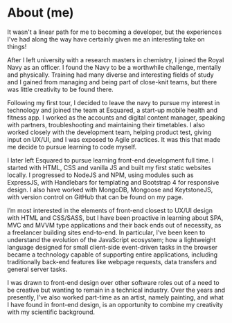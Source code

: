 # About (me)

It wasn't a linear path for me to becoming a developer, but the experiences I've had along the way have certainly given me an interesting take on things!

After I left university with a research masters in chemistry, I joined the Royal Navy as an officer. I found the Navy to be a worthwhile challenge, mentally and physically. Training had many diverse and interesting fields of study and I gained from managing and being part of close-knit teams, but there was little creativity to be found there.

Following my first tour, I decided to leave the navy to pursue my interest in technology and joined the team at Esquared, a start-up mobile health and fitness app. I worked as the accounts and digital content manager, speaking with partners, troubleshooting and maintaining their timetables. I also worked closely with the development team, helping product test, giving input on UX/UI, and I was exposed to Agile practices. It was this that made me decide to pursue learning to code myself.

I later left Esquared to pursue learning front-end development full time. I started with HTML, CSS and vanilla JS and built my first static websites locally. I progressed to NodeJS and NPM, using modules such as ExpressJS, with Handlebars for templating and Bootstrap 4 for responsive design. I also have worked with MongoDB, Mongoose and KeytstoneJS, with version control on GitHub that can be found on my page.

I’m most interested in the elements of front-end closest to UX/UI design with HTML and CSS/SASS, but I have been proactive in learning about SPA, MVC and MVVM type applications and their back ends out of necessity, as a freelancer building sites end-to-end. In particular, I’ve been keen to understand the evolution of the JavaScript ecosystem; how a lightweight language designed for small client-side event-driven tasks in the browser became a technology capable of supporting entire applications, including traditionally back-end features like webpage requests, data transfers and general server tasks.

I was drawn to front-end design over other software roles out of a need to be creative but wanting to remain in a technical industry. Over the years and presently, I’ve also worked part-time as an artist, namely painting, and what I have found in front-end design, is an opportunity to combine my creativity with my scientific background.
